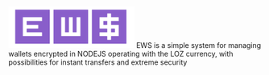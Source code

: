 
<img width="250px" src="images/logo.png">
 EWS is a simple system for managing wallets encrypted in NODEJS operating with the LOZ currency, with possibilities for instant transfers and extreme security

